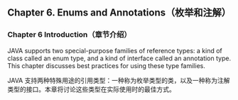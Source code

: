 ## Chapter 6. Enums and Annotations（枚举和注解）

### Chapter 6 Introduction（章节介绍）

JAVA supports two special-purpose families of reference types: a kind of class called an enum type, and a kind of interface called an annotation type. This chapter discusses best practices for using these type families.

JAVA 支持两种特殊用途的引用类型：一种称为枚举类型的类，以及一种称为注解类型的接口。本章将讨论这些类型在实际使用时的最佳方式。
